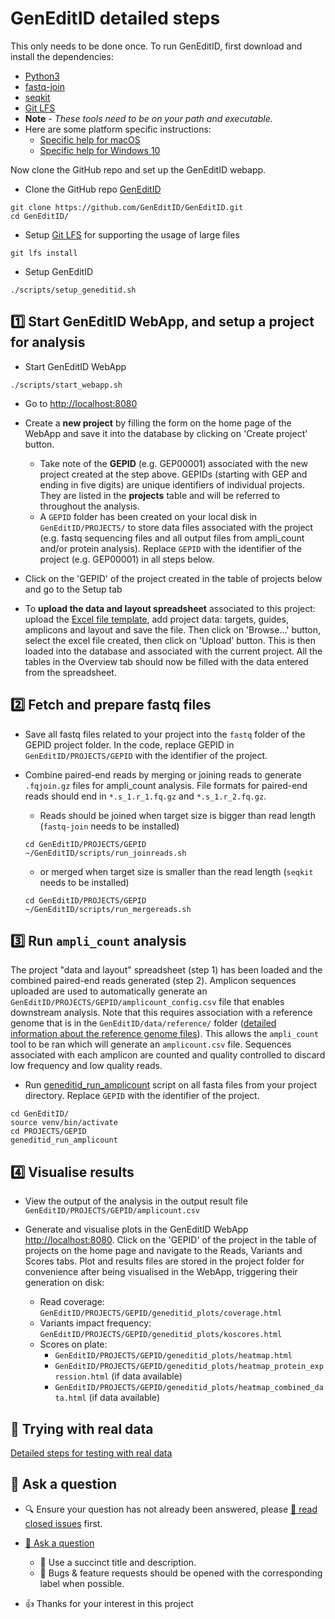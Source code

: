 # GenEditID detailed steps


This only needs to be done once. To run GenEditID, first download and install the dependencies:
- [Python3](https://www.python.org/downloads/)
- [fastq-join](https://github.com/brwnj/fastq-join)
- [seqkit](https://github.com/shenwei356/seqkit)
- [Git LFS](https://git-lfs.github.com/)
- **Note** - *These tools need to be on your path and executable.*
- Here are some platform specific instructions:
  - [Specific help for macOS](macos.md)
  - [Specific help for Windows 10](windows.md)

Now clone the GitHub repo and set up the GenEditID webapp.

- Clone the GitHub repo [GenEditID](https://github.com/GenEditID/GenEditID.git)
```
git clone https://github.com/GenEditID/GenEditID.git
cd GenEditID/
```
- Setup [Git LFS](https://git-lfs.github.com/) for supporting the usage of large files
```
git lfs install
```

- Setup GenEditID
```
./scripts/setup_geneditid.sh
```


## :one: Start GenEditID WebApp, and setup a project for analysis

- Start GenEditID WebApp
```
./scripts/start_webapp.sh
```

- Go to [http://localhost:8080](http://localhost:8080)

- Create a **new project** by filling the form on the home page of the WebApp and save it into the database by clicking on 'Create project' button.
  - Take note of the **GEPID** (e.g. GEP00001) associated with the new project created at the step above. GEPIDs (starting with GEP and ending in five digits) are unique identifiers of individual projects. They are listed in the **projects** table and will be referred to throughout the analysis.  
  - A `GEPID` folder has been created on your local disk in `GenEditID/PROJECTS/` to store data files associated with the project (e.g. fastq sequencing files and all output files from ampli_count and/or protein analysis). Replace `GEPID` with the identifier of the project (e.g. GEP00001) in all steps below.

- Click on the 'GEPID' of the project created in the table of projects below and go to the Setup tab

- To **upload the data and layout spreadsheet** associated to this project: upload the [Excel file template](https://github.com/GenEditID/GenEditID/raw/master/data/templates/GEPXXXXX.xlsx), add project data: targets, guides, amplicons and layout and save the file. Then click on 'Browse...' button, select the excel file created, then click on 'Upload' button. This is then loaded into the database and associated with the current project. All the tables in the Overview tab should now be filled with the data entered from the spreadsheet.


## :two: Fetch and prepare fastq files

- Save all fastq files related to your project into the `fastq` folder of the GEPID project folder. In the code, replace GEPID in `GenEditID/PROJECTS/GEPID` with the identifier of the project.

- Combine paired-end reads by merging or joining reads to generate `.fqjoin.gz` files for ampli_count analysis. File formats for paired-end reads should end in `*.s_1.r_1.fq.gz` and `*.s_1.r_2.fq.gz`.
  - Reads should be joined when target size is bigger than read length (`fastq-join` needs to be installed)
  ```
  cd GenEditID/PROJECTS/GEPID
  ~/GenEditID/scripts/run_joinreads.sh
  ```
  - or merged when target size is smaller than the read length (`seqkit` needs to be installed)
  ```
  cd GenEditID/PROJECTS/GEPID
  ~/GenEditID/scripts/run_mergereads.sh
  ```


## :three: Run `ampli_count` analysis

The project "data and layout" spreadsheet (step 1) has been loaded and the combined paired-end reads generated (step 2). Amplicon sequences uploaded are used to automatically generate an `GenEditID/PROJECTS/GEPID/amplicount_config.csv` file that enables downstream analysis. Note that this requires association with a reference genome that is in the `GenEditID/data/reference/` folder ([detailed information about the reference genome files](ref-genome.md)). This allows the `ampli_count` tool to be ran which will generate an `amplicount.csv` file. Sequences associated with each amplicon are counted and quality controlled to discard low frequency and low quality reads.


- Run [geneditid_run_amplicount](https://github.com/GenEditID/GenEditID/blob/master/python/geneditidtools/run_ampli_count.py) script on all fasta files from your project directory. Replace `GEPID` with the identifier of the project.
```
cd GenEditID/
source venv/bin/activate
cd PROJECTS/GEPID
geneditid_run_amplicount
```


## :four: Visualise results

- View the output of the analysis in the output result file `GenEditID/PROJECTS/GEPID/amplicount.csv`

- Generate and visualise plots in the GenEditID WebApp [http://localhost:8080](http://localhost:8080). Click on the 'GEPID' of the project in the table of projects on the home page and navigate to the Reads, Variants and Scores tabs. Plot and results files are stored in the project folder for convenience after being visualised in the WebApp, triggering their generation on disk:
  - Read coverage: `GenEditID/PROJECTS/GEPID/geneditid_plots/coverage.html`
  - Variants impact frequency: `GenEditID/PROJECTS/GEPID/geneditid_plots/koscores.html`
  - Scores on plate:
    - `GenEditID/PROJECTS/GEPID/geneditid_plots/heatmap.html`
    - `GenEditID/PROJECTS/GEPID/geneditid_plots/heatmap_protein_expression.html` (if data available)
    - `GenEditID/PROJECTS/GEPID/geneditid_plots/heatmap_combined_data.html` (if data available)

## :microscope: Trying with real data

[Detailed steps for testing with real data](testing.md)


## :speech_balloon: Ask a question

- :mag: Ensure your question has not already been answered, please [:book: read closed issues](https://github.com/GenEditID/GenEditID/issues?q=is%3Aissue+is%3Aclosed) first.

- [:speech_balloon: Ask a question](https://github.com/GenEditID/GenEditID/issues/new)
  - :memo: Use a succinct title and description.
  - :bug: Bugs & feature requests should be opened with the corresponding label when possible.

- :+1: Thanks for your interest in this project
